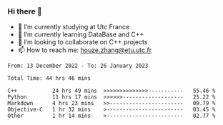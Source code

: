 ### Hi there 👋
- 🔭 I’m currently studying at Utc France
- 🌱 I’m currently learning DataBase and C++
- 👯 I’m looking to collaborate on C++ projects
- 📫 How to reach me: houze.zhang@etu.utc.fr

<!--START_SECTION:waka-->

```text
From: 13 December 2022 - To: 26 January 2023

Total Time: 44 hrs 46 mins

C++           24 hrs 49 mins  >>>>>>>>>>>>>>-----------   55.46 %
Python        11 hrs 17 mins  >>>>>>-------------------   25.22 %
Markdown      4 hrs 23 mins   >>-----------------------   09.79 %
Objective-C   1 hr 32 mins    >------------------------   03.45 %
Other         1 hr 14 mins    >------------------------   02.77 %
```

<!--END_SECTION:waka-->
